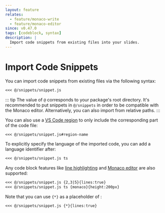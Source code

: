 ```yaml
---
layout: feature
relates:
  - feature/monaco-write
  - feature/monaco-editor
since: v0.47.0
tags: [codeblock, syntax]
description: |
  Import code snippets from existing files into your slides.
---
```


# Import Code Snippets

You can import code snippets from existing files via the following syntax:

```md
<<< @/snippets/snippet.js
```

::: tip
The value of `@` corresponds to your package's root directory. It's recommended to put snippets in `@/snippets` in order to be compatible with the Monaco editor. Alternatively, you can also import from relative paths.
:::

You can also use a [VS Code region](https://code.visualstudio.com/docs/editor/codebasics#_folding) to only include the corresponding part of the code file:

```md
<<< @/snippets/snippet.js#region-name
```

To explicitly specify the language of the imported code, you can add a language identifier after:

```md
<<< @/snippets/snippet.js ts
```

Any code block features like [line highlighting](#line-highlighting) and [Monaco editor](#monaco-editor) are also supported:

```md
<<< @/snippets/snippet.js {2,3|5}{lines:true}
<<< @/snippets/snippet.js ts {monaco}{height:200px}
```

Note that you can use `{*}` as a placeholder of <LinkInline link="feature/line-highlighting" />:

<!-- eslint-skip -->

```md
<<< @/snippets/snippet.js {*}{lines:true}
```
